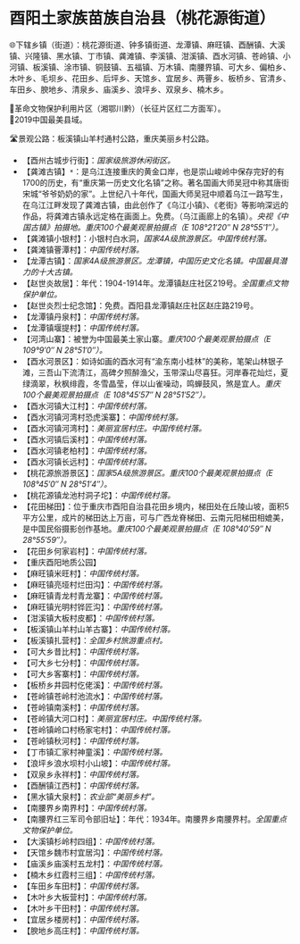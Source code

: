 # 酉阳土家族苗族自治县（桃花源街道）
🌐下辖乡镇（街道）：桃花源街道、钟多镇街道、龙潭镇、麻旺镇、酉酬镇、大溪镇、兴隆镇、黑水镇、丁市镇、龚滩镇、李溪镇、泔溪镇、酉水河镇、苍岭镇、小河镇、板溪镇、涂市镇、铜鼓镇、五福镇、万木镇、南腰界镇、可大乡、偏柏乡、木叶乡、毛坝乡、花田乡、后坪乡、天馆乡、宜居乡、两罾乡、板桥乡、官清乡、车田乡、腴地乡、清泉乡、庙溪乡、浪坪乡、双泉乡、楠木乡。    
  
🚩革命文物保护利用片区（湘鄂川黔）（长征片区红二方面军）。   
🏅2019中国最美县域。   
  
🛣️景观公路：板溪镇山羊村通村公路，重庆美丽乡村公路。   
  
* 【酉州古城步行街】：*国家级旅游休闲街区。*  
* 【龚滩古镇】`*`：是乌江连接重庆的黄金口岸，也是崇山峻岭中保存完好的有1700的历史，有“重庆第一历史文化名镇”之称。著名国画大师吴冠中称其唐街宋城“爷爷奶奶的家”。上世纪八十年代，国画大师吴冠中顺着乌江一路写生，在乌江江畔发现了龚滩古镇，由此创作了《乌江小镇》、《老街》等影响深远的作品，将龚滩古镇永远定格在画面上。免费。（乌江画廊上的名镇）。*央视《中国古镇》拍摄地。重庆100个最美观景拍摄点（E 108°21′20″ N 28°55′1″）。*
* 【龚滩镇小银村】：小银村白水洞，*国家4A级旅游景区。中国传统村落。*
* 【龚滩镇罾潭村】：*中国传统村落。*  
* 【龙潭古镇】：*国家4A级旅游景区。龙潭镇，中国历史文化名镇。中国最具潜力的十大古镇。*
* 【赵世炎故居】：年代：1904-1914年。龙潭镇赵庄社区219号。*全国重点文物保护单位。*
* 【赵世炎烈士纪念馆】：免费。酉阳县龙潭镇赵庄社区赵庄路219号。
* 【龙潭镇丹泉村】：*中国传统村落。*  
* 【龙潭镇堰提村】：*中国传统村落。*
* 【河湾山寨】：被誉为中国最美土家山寨。*重庆100个最美观景拍摄点（E 109°9′0″ N 28°51′0″）。*
* 【酉水河景区】：如诗如画的酉水河有“渝东南小桂林”的美称，笔架山林银子滩，三吾山下流清江，高碑夕照醉渔父，玉带深山尽喜狂。河岸春花灿烂，夏绿滴翠，秋枫绯霞，冬雪晶莹，伴以山雀噪动，鸣蝉鼓风，煞是宜人。*重庆100个最美观景拍摄点（E 108°45′57″ N 28°51′52″）。*
* 【酉水河镇大江村】：*中国传统村落。*
* 【酉水河镇河湾村恐虎溪寨】：*中国传统村落。*
* 【酉水河镇河湾村】：*美丽宜居村庄。中国传统村落。*
* 【酉水河镇后溪村】：*中国传统村落。*
* 【酉水河镇老柏村】：*中国传统村落。*
* 【酉水河镇长远村】：*中国传统村落。*
* 【桃花源旅游景区】：*国家5A级旅游景区。重庆100个最美观景拍摄点（E 108°45′0″ N 28°51′4″）。*
* 【桃花源镇龙池村洞子坨】：*中国传统村落。*
* 【花田梯田】：位于重庆市酉阳自治县花田乡境内，梯田处在丘陵山坡，面积5平方公里，成片的梯田达上万亩，可与广西龙脊梯田、云南元阳梯田相媲美，是中国民俗摄影创作基地。*重庆100个最美观景拍摄点（E 108°40′59″ N 28°55′59″）。*
* 【花田乡何家岩村】：*中国传统村落。*
* 【重庆酉阳地质公园】
* 【麻旺镇米旺村】：*中国传统村落。*  
* 【麻旺镇亮垭村烂田沟】：*中国传统村落。*
* 【麻旺镇青龙村青龙寨】：*中国传统村落。*
* 【麻旺镇光明村铧匠沟】：*中国传统村落。*
* 【泔溪镇大板村皮都】：*中国传统村落。*
* 【板溪镇山羊村山羊古寨】：*中国传统村落。*
* 【板溪镇扎营村】：*全国乡村旅游重点村。*
* 【可大乡昔比村】：*中国传统村落。*
* 【可大乡七分村】：*中国传统村落。*
* 【可大乡客寨村】：*中国传统村落。*  
* 【板桥乡井园村仡佬溪】：*中国传统村落。*
* 【苍岭镇苍岭村池流水】：*中国传统村落。*
* 【苍岭镇南溪村】：*中国传统村落。*
* 【苍岭镇大河口村】：*美丽宜居村庄。中国传统村落。*
* 【苍岭镇岭口村杨家宅村】：*中国传统村落。*
* 【苍岭镇秋河村】：*中国传统村落。*  
* 【丁市镇汇家村神童溪】：*中国传统村落。*
* 【浪坪乡浪水坝村小山坡】：*中国传统村落。*
* 【双泉乡永祥村】：*中国传统村落。*
* 【酉酬镇江西村】：*中国传统村落。*
* 【黑水镇大泉村】：*农业部“美丽乡村”。*
* 【南腰界乡南界村】：*中国传统村落。*
* 【南腰界红三军司令部旧址】：年代：1934年。南腰界乡南腰界村。*全国重点文物保护单位。*  
* 【大溪镇杉岭村四组】：*中国传统村落。*
* 【天馆乡魏市村宜居沟】：*中国传统村落。*
* 【庙溪乡庙溪村五龙村】：*中国传统村落。*
* 【楠木乡红霞村三组】：*中国传统村落。*  
* 【车田乡车田村】：*中国传统村落。*  
* 【木叶乡大板营村】：*中国传统村落。*  
* 【木叶乡干田村】：*中国传统村落。*  
* 【宜居乡楼房村】：*中国传统村落。*  
* 【腴地乡高庄村】：*中国传统村落。*  